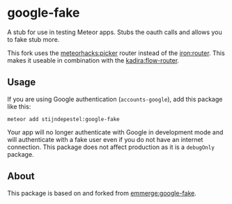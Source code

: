 # google-fake
A stub for use in testing Meteor apps. Stubs the oauth calls and allows you to fake stub more.

This fork uses the [meteorhacks:picker](https://github.com/meteorhacks/picker) router instead of the [iron:router](https://github.com/iron-meteor/iron-router). This makes it useable in combination with the [kadira:flow-router](https://github.com/kadirahq/flow-router).

## Usage

If you are using Google authentication (`accounts-google`), add this package like this:

`meteor add stijndepestel:google-fake`

Your app will no longer authenticate with Google in development mode and will authenticate with
a fake user even if you do not have an internet connection. This package does not affect production
as it is a `debugOnly` package.

## About

This package is based on and forked from [emmerge:google-fake](https://github.com/emmerge/meteor-google-fake).

